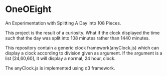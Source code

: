 # OneOEight
An Experimentation with Splitting A Day into 108 Pieces.


This project is the result of a curiosity.  What if the clock displayed the time such that the day was split into 108 minutes rather than 1440 minutes.


This repository contain a generic clock framework(anyClock.js) which can display a clock according to division given as argument. If the argument is a list [24,60,60], it will display a normal, 24 hour, clock.

The anyClock.js is implemented using d3 framework. 

